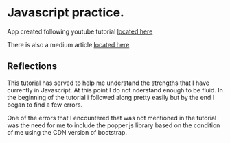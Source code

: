 
# Javascript practice.

App created following youtube tutorial [located here](https://youtu.be/NYq9J-Eur9U)

There is also a medium article [located here](https://medium.com/codingthesmartway-com-blog/pure-javascript-building-a-real-world-application-from-scratch-5213591cfcd6)

## Reflections 

This tutorial has served to help me understand the strengths that I have currently in Javascript.  At this point I do not nderstand enough to be fluid.  In the beginning of the tutorial i followed along pretty easily but by the end I began to find a few errors. 

One of the errors that I encountered that was not mentioned in the tutorial was the need for me to include the popper.js library based on the condition of me using the CDN version of bootstrap. 